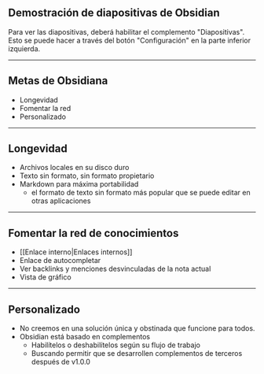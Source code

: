 ## Demostración de diapositivas de Obsidian

Para ver las diapositivas, deberá habilitar el complemento "Diapositivas".
Esto se puede hacer a través del botón "Configuración" en la parte inferior izquierda.

---

## Metas de Obsidiana

- Longevidad
- Fomentar la red
- Personalizado

---

## Longevidad

- Archivos locales en su disco duro
- Texto sin formato, sin formato propietario
- Markdown para máxima portabilidad
   - el formato de texto sin formato más popular que se puede editar en otras aplicaciones

---

## Fomentar la red de conocimientos

- [[Enlace interno|Enlaces internos]]
- Enlace de autocompletar
- Ver backlinks y menciones desvinculadas de la nota actual
- Vista de gráfico

---

## Personalizado

- No creemos en una solución única y obstinada que funcione para todos.
- Obsidian está basado en complementos
     - Habilítelos o deshabilítelos según su flujo de trabajo
     - Buscando permitir que se desarrollen complementos de terceros después de v1.0.0